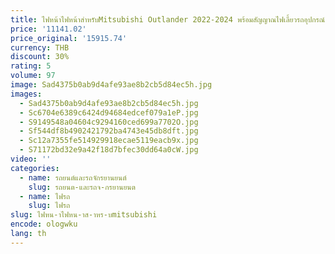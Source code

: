 ```yaml
---
title: ไฟหน้าไฟหน้าสําหรับMitsubishi Outlander 2022-2024 พร้อมสัญญาณไฟเลี้ยวรถอุปกรณ์เสริม 8301D811 8301D812
price: '11141.02'
price_original: '15915.74'
currency: THB
discount: 30%
rating: 5
volume: 97
image: Sad4375b0ab9d4afe93ae8b2cb5d84ec5h.jpg
images:
  - Sad4375b0ab9d4afe93ae8b2cb5d84ec5h.jpg
  - Sc6704e6389c6424d94684edcef079a1eP.jpg
  - S9149548a04604c9294160ced699a7702O.jpg
  - Sf544df8b4902421792ba4743e45db8dft.jpg
  - Sc12a7355fe514929918ecae5119eacb9x.jpg
  - S71172bd32e9a42f18d7bfec30dd64a0cW.jpg
video: ''
categories:
  - name: รถยนต์และรถจักรยานยนต์
    slug: รถยนต-และรถจ-กรยานยนต
  - name: ไฟรถ
    slug: ไฟรถ
slug: ไฟหน-าไฟหน-าส-าหร-บmitsubishi
encode: ologwku
lang: th
---
```

  